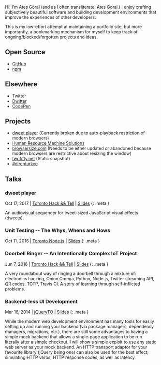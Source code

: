 Hi! I'm Ateş Göral (and as I often transliterate: Ates Goral.) I enjoy crafting subjectively beautiful software and building development environments that improve the experiences of other developers.

This is my low-effort attempt at maintaining a portfolio site, but more importantly, a bookmarking mechanism for myself to keep track of ongoing/blocked/forgotten projects and ideas.

## Open Source

* [GitHub](https://github.com/atesgoral)
* [npm](https://www.npmjs.com/~atesgoral)

## Elsewhere

* [Twitter](https://twitter.com/atesgoral)
* [Dwitter](https://www.dwitter.net/u/magna)
* [CodePen](https://codepen.io/atesgoral/)

## Projects

* [dweet player](https://dweetplayer.net) (Currently broken due to auto-playback restriction of modern browsers)
* [Human Resource Machine Solutions](http://atesgoral.github.io/hrm-solutions/)
* [browsersize.com](https://browsersize.com) (Needs to be either updated or abandoned because modern browsers are restrictive about resizing the window)
* [twofifty.net](http://twofifty.net) (Static snapshot)
* [#direnturkce](https://direnturkce.org)

## Talks

### dweet player

Oct 17, 2017 | [Toronto Hack && Tell](https://www.meetup.com/Toronto-Hack-and-Tell/) | [Slides](https://speakerdeck.com/atesgoral/dweet-player)
{: .meta }

An audiovisual sequencer for tweet-sized JavaScript visual effects (dweets).

### Unit Testing -- The Whys, Whens and Hows

Oct 11, 2016 | [Toronto Node.js](https://www.meetup.com/toronto-node-js/) | [Slides](https://speakerdeck.com/atesgoral/unit-testing-the-whys-whens-and-hows)
{: .meta }

### Doorbell Ringer -- An Intentionally Complex IoT Project

Jun 7, 2016 | [Toronto Hack && Tell](https://www.meetup.com/Toronto-Hack-and-Tell/) | [Slides](https://speakerdeck.com/atesgoral/doorbell-ringer)
{: .meta }

A very roundabout way of ringing a doorbell through a mixture of: electronics hacking, Onion Omega, Python, Node.js, Twitter streaming API, QR codes, TOTP, Travis CI. A story of learning through self-inflicted problems.

### Backend-less UI Development

Mar 16, 2014 | [jQueryTO](http://jqueryto.com/) | [Slides](https://speakerdeck.com/atesgoral/backend-less-ui-development)
{: .meta }

While the modern web development environment has many tools for easily setting up and running your backend (via package managers, dependency managers, migrations, etc.), there are still some advantages to having a simple mock backend that allows a single-page application to be run literally after a simple checkout. I will show a simple exploit to use any static web server as your mock backend. An HTTP transport adaptor for your favourite library (jQuery being one) can also be used for the best effect; simulating HTTP verbs, HTTP response codes, as well as latency.
